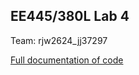 EE445/380L Lab 4
----------------

Team: rjw2624\_jj37297

[Full documentation of code](docs/latex/refman.pdf)

